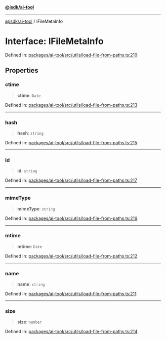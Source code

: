 [**@isdk/ai-tool**](../README.md)

***

[@isdk/ai-tool](../globals.md) / IFileMetaInfo

# Interface: IFileMetaInfo

Defined in: [packages/ai-tool/src/utils/load-file-from-paths.ts:210](https://github.com/isdk/ai-tool.js/blob/760349925bceb5de6b4188926a13bfb3f0ce4ced/src/utils/load-file-from-paths.ts#L210)

## Properties

### ctime

> **ctime**: `Date`

Defined in: [packages/ai-tool/src/utils/load-file-from-paths.ts:213](https://github.com/isdk/ai-tool.js/blob/760349925bceb5de6b4188926a13bfb3f0ce4ced/src/utils/load-file-from-paths.ts#L213)

***

### hash

> **hash**: `string`

Defined in: [packages/ai-tool/src/utils/load-file-from-paths.ts:215](https://github.com/isdk/ai-tool.js/blob/760349925bceb5de6b4188926a13bfb3f0ce4ced/src/utils/load-file-from-paths.ts#L215)

***

### id

> **id**: `string`

Defined in: [packages/ai-tool/src/utils/load-file-from-paths.ts:217](https://github.com/isdk/ai-tool.js/blob/760349925bceb5de6b4188926a13bfb3f0ce4ced/src/utils/load-file-from-paths.ts#L217)

***

### mimeType

> **mimeType**: `string`

Defined in: [packages/ai-tool/src/utils/load-file-from-paths.ts:216](https://github.com/isdk/ai-tool.js/blob/760349925bceb5de6b4188926a13bfb3f0ce4ced/src/utils/load-file-from-paths.ts#L216)

***

### mtime

> **mtime**: `Date`

Defined in: [packages/ai-tool/src/utils/load-file-from-paths.ts:212](https://github.com/isdk/ai-tool.js/blob/760349925bceb5de6b4188926a13bfb3f0ce4ced/src/utils/load-file-from-paths.ts#L212)

***

### name

> **name**: `string`

Defined in: [packages/ai-tool/src/utils/load-file-from-paths.ts:211](https://github.com/isdk/ai-tool.js/blob/760349925bceb5de6b4188926a13bfb3f0ce4ced/src/utils/load-file-from-paths.ts#L211)

***

### size

> **size**: `number`

Defined in: [packages/ai-tool/src/utils/load-file-from-paths.ts:214](https://github.com/isdk/ai-tool.js/blob/760349925bceb5de6b4188926a13bfb3f0ce4ced/src/utils/load-file-from-paths.ts#L214)
